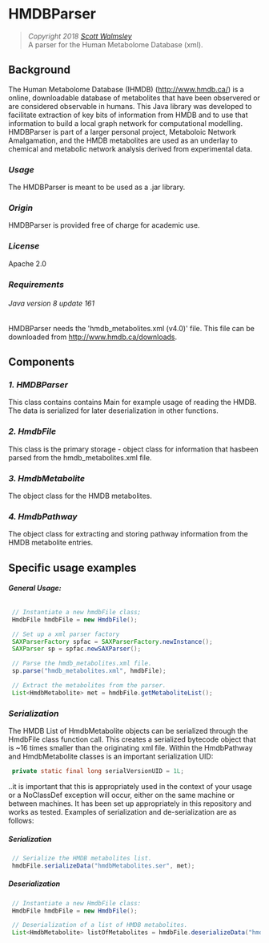 # HMDBParser
> *Copyright 2018 [Scott Walmsley](https://scottwalmsley.github.io)*
<br>A parser for the Human Metabolome Database (xml).

## Background
The Human Metabolome Database (IHMDB) (http://www.hmdb.ca/) is a online,
downloadable database of metabolites that have been observered or are
considered observable in humans. This Java library was developed to facilitate
extraction of key bits of information from HMDB and to use that information
to build a local graph network for computational modelling. HMDBParser is
part of a larger personal project, Metaboloic Network Amalgamation, and
the HMDB metabolites are used as an underlay to chemical and metabolic
network analysis derived from experimental data.

### *Usage*
The HMDBParser is meant to be used as a .jar library.

### *Origin*
HMDBParser is provided free of charge for academic use.

### *License*
Apache 2.0

### *Requirements*
###### *Java version 8 update 161*
HMDBParser needs the 'hmdb_metabolites.xml (v4.0)' file. This file can be
downloaded from http://www.hmdb.ca/downloads.

## Components
### *1. HMDBParser*
This class contains contains Main for example usage of reading the HMDB.
The data is serialized for later deserialization in other functions.

### *2. HmdbFile*
This class is the primary storage - object class for information that hasbeen parsed from the hmdb_metabolites.xml file.

### *3. HmdbMetabolite*
The object class for the HMDB metabolites.

### *4. HmdbPathway*
The object class for extracting and storing pathway information from the
HMDB metabolite entries.

## Specific usage examples

#### *General Usage:*
```java

 // Instantiate a new hmdbFile class;
 HmdbFile hmdbFile = new HmdbFile();

 // Set up a xml parser factory
 SAXParserFactory spfac = SAXParserFactory.newInstance();
 SAXParser sp = spfac.newSAXParser();

 // Parse the hmdb_metabolites.xml file.
 sp.parse("hmdb_metabolites.xml", hmdbFile);

 // Extract the metabolites from the parser.
 List<HmdbMetabolite> met = hmdbFile.getMetaboliteList();
 ```


### *Serialization*
The HMDB List of HmdbMetabolite objects can be serialized through the
HmdbFile class function call. This creates a serialized bytecode object that
is ~16 times smaller than the originating xml file.  Within the HmdbPathway
and HmdbMetabolite classes is an important serialization UID:
```java
 private static final long serialVersionUID = 1L;
 ```
..it is important that this is appropriately used in the context of your
usage or a NoClassDef exception will occur, either on the same machine or
between machines.  It has been set up appropriately in this repository
and works as tested.   Examples of serialization and de-serialization are
as follows:

##### *Serialization*
```java
 // Serialize the HMDB metabolites list.
 hmdbFile.serializeData("hmdbMetabolites.ser", met);
```

##### *Deserialization*
```java
 // Instantiate a new HmdbFile class:
 HmdbFile hmdbFile = new HmdbFile();

 // Deserialization of a list of HMDB metabolites.
 List<HmdbMetabolite> listOfMetabolites = hmdbFile.deserializeData("hmdbMetabolites.ser");
```



